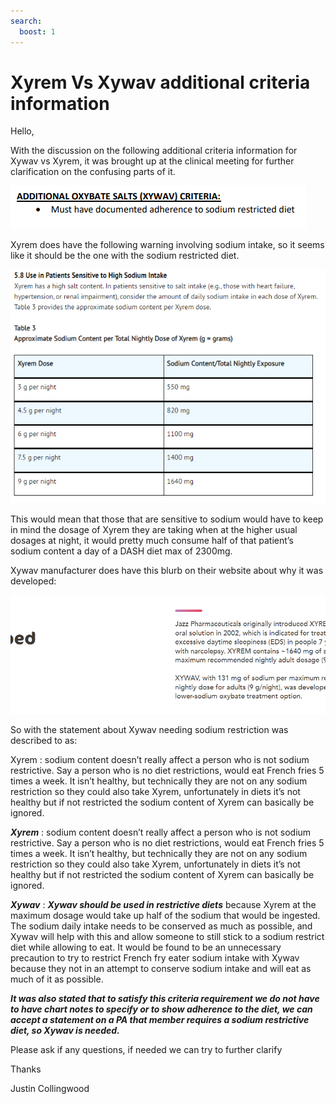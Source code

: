 ```yaml
---
search:
  boost: 1
---
```


# Xyrem Vs Xywav additional criteria information

Hello,

With the discussion on the following additional criteria information for Xywav vs Xyrem, it was brought up at the clinical meeting for further clarification on the confusing parts of it.

![Alt text](xyrem_vs_xywav_1.png)

Xyrem does have the following warning involving sodium intake, so it seems like it should be the one with the sodium restricted diet.

![Alt text](xyrem_vs_xywav_2.png)

This would mean that those that are sensitive to sodium would have to keep in mind the dosage of Xyrem they are taking when at the higher usual dosages at night, it would pretty much consume half of that patient’s sodium content a day of a DASH diet max of 2300mg.

Xywav manufacturer does have this blurb on their website about why it was developed:

![Alt text](xyrem_vs_xywav_3.png)

So with the statement about Xywav needing sodium restriction was described to as:

Xyrem : sodium content doesn’t really affect a person who is not sodium restrictive. Say a person who is no diet restrictions, would eat French fries 5 times a week. It isn’t healthy, but technically they are not on any sodium restriction so they could also take Xyrem, unfortunately in diets it’s not healthy but if not restricted the sodium content of Xyrem can basically be ignored.

***Xyrem*** : sodium content doesn’t really affect a person who is not sodium restrictive. Say a person who is no diet restrictions, would eat French fries 5 times a week. It isn’t healthy, but technically they are not on any sodium restriction so they could also take Xyrem, unfortunately in diets it’s not healthy but if not restricted the sodium content of Xyrem can basically be ignored.

***Xywav*** : ***Xywav should be used in restrictive diets*** because Xyrem at the maximum dosage would take up half of the sodium that would be ingested. The sodium daily intake needs to be conserved as much as possible, and Xywav will help with this and allow someone to still stick to a sodium restrict diet while allowing to eat. It would be found to be an unnecessary precaution to try to restrict French fry eater sodium intake with Xywav because they not in an attempt to conserve sodium intake and will eat as much of it as possible.

***It was also stated that to satisfy this criteria requirement we do not have to have chart notes to specify or to show adherence to the diet, we can accept a statement on a PA that member requires a sodium restrictive diet, so Xywav is needed.***

Please ask if any questions, if needed we can try to further clarify

Thanks

Justin Collingwood

